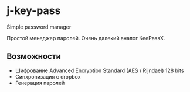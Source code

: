 j-key-pass
==========

Simple password manager

Простой менеджер паролей.
Очень далекий аналог KeePassX.

## Возможности
* Шифрование Advanced Encryption Standard (AES / Rijndael) 128 bits
* Синхронизация с dropbox
* Генерация паролей
